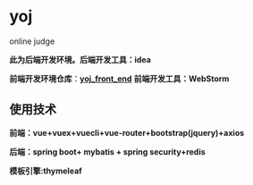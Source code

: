 # yoj
online judge

**此为后端开发环境。后端开发工具：idea**

**前端开发环境仓库**：[**yoj_front_end**](https://github.com/codeOflI/yoj_front_end)      **前端开发工具：WebStorm**

## 使用技术

**前端：vue+vuex+vuecli+vue-router+bootstrap(jquery)+axios**

**后端：spring boot+ mybatis + spring security+redis**

**模板引擎:thymeleaf**


